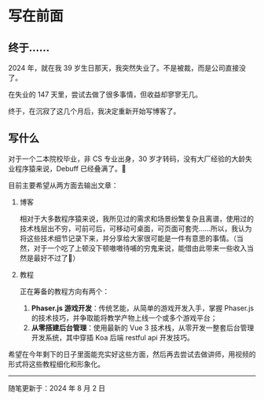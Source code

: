 # 写在前面

## 终于……

2024 年，就在我 39 岁生日那天，我突然失业了。不是被裁，而是公司直接没了。

在失业的 147 天里，尝试去做了很多事情，但收益却寥寥无几。

终于，在沉寂了这几个月后，我决定重新开始写博客了。

## 写什么

对于一个二本院校毕业，非 CS 专业出身，30 岁才转码，没有大厂经验的大龄失业程序猿来说，Debuff 已经叠满了。🤦‍

目前主要希望从两方面去输出文章：

1. 博客

    相对于大多数程序猿来说，我所见过的需求和场景纷繁复杂且离谱，使用过的技术栈层出不穷，可前可后，可移动可桌面，可页面可套壳……所以，我认为将这些技术细节记录下来，并分享给大家很可能是一件有意思的事情。（当然，对于一个吃了上顿没下顿嗷嗷待哺的穷鬼来说，能借由此带来一些收入当然是最好不过了🙏）

2. 教程

    正在筹备的教程方向有两个：

    1. **Phaser.js 游戏开发**：传统艺能，从简单的游戏开发入手，掌握 Phaser.js 的技术技巧，并争取能将教学产物上线一个或多个游戏平台；
    2. **从零搭建后台管理**：使用最新的 Vue 3 技术栈，从零开发一整套后台管理开发系统，其中穿插 Koa 后端 restful api 开发技巧。

希望在今年剩下的日子里面能充实好这些方面，然后再去尝试去做讲师，用视频的形式将这些教程细化和形象化。

---
随笔更新于：2024 年 8 月 2 日
